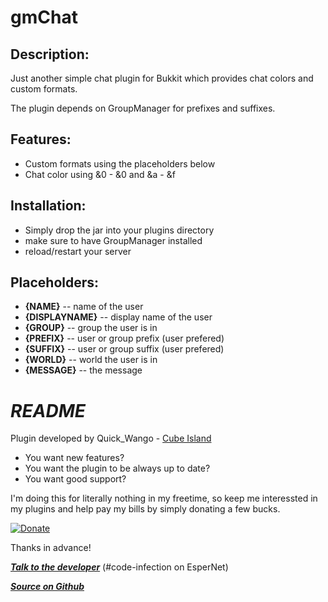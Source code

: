 gmChat
======

Description:
------------

Just another simple chat plugin for Bukkit which provides chat colors and custom formats.

The plugin depends on GroupManager for prefixes and suffixes.

Features:
---------

- Custom formats using the placeholders below
- Chat color using &0 - &0 and &a - &f

Installation:
-------------
- Simply drop the jar into your plugins directory
- make sure to have GroupManager installed
- reload/restart your server

Placeholders:
-------------
- **{NAME}** -- name of the user
- **{DISPLAYNAME}** -- display name of the user
- **{GROUP}** -- group the user is in
- **{PREFIX}** -- user or group prefix (user prefered)
- **{SUFFIX}** -- user or group suffix (user prefered)
- **{WORLD}** -- world the user is in
- **{MESSAGE}** -- the message

***README***
============

Plugin developed by Quick_Wango - [Cube Island](http://cubeisland.de)

- You want new features?
- You want the plugin to be always up to date?
- You want good support?

I'm doing this for literally nothing in my freetime, so keep me interessted in my plugins and help pay my bills by simply donating a few bucks.

[![Donate](https://www.paypalobjects.com/en_US/i/btn/btn_donate_LG.gif "Donate")](https://www.paypal.com/cgi-bin/webscr?cmd=_s-xclick&hosted_button_id=2QU7NLJW3W58A)

Thanks in advance!

***[Talk to the developer](http://webchat.esper.net/?channels=cubeisland-dev&nick=)*** (#code-infection on EsperNet)

***[Source on Github](https://github.com/CubeIsland/gmChat)***
